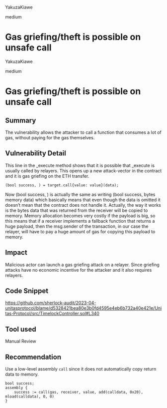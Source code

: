 YakuzaKiawe

medium

# Gas griefing/theft is possible on unsafe call

YakuzaKiawe

medium

# Gas griefing/theft is possible on unsafe call

## Summary
The vulnerability allows the attacker to call a function that consumes a lot of gas, without paying for the gas themselves.

## Vulnerability Detail
This line in the _execute method shows that it is possible that _execute is usually called by relayers. This opens up a new attack-vector in the contract and it is gas griefing on the ETH transfer.

```solidity
(bool success, ) = target.call{value: value}(data);
```

Now (bool success, ) is actually the same as writing (bool success, bytes memory data) which basically means that even though the data is omitted it doesn’t mean that the contract does not handle it. Actually, the way it works is the bytes data that was returned from the receiver will be copied to memory. Memory allocation becomes very costly if the payload is big, so this means that if a receiver implements a fallback function that returns a huge payload, then the msg.sender of the transaction, in our case the relayer, will have to pay a huge amount of gas for copying this payload to memory.

## Impact
Malicious actor can launch a gas griefing attack on a relayer. Since griefing attacks have no economic incentive for the attacker and it also requires relayers.

## Code Snippet
https://github.com/sherlock-audit/2023-04-unitasprotocol/blame/d5328421bea80e3b0fd4595e4eb6b732a40e421e/Unitas-Protocol/src/TimelockController.sol#L340

## Tool used

Manual Review

## Recommendation
Use a low-level assembly `call` since it does not automatically copy return data to memory.

```solidity
bool success;
assembly {
    success := call(gas, receiver, value, add(calldata, 0x20), mload(calldata), 0, 0)
}
```

